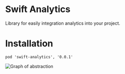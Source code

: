 # Swift Analytics

Library for easily integration analytics into your project.

# Installation

`pod 'swift-analytics', '0.0.1'`

![Graph of abstraction](https://github.com/alexfilimon/swift-analytics/blob/master/img/AnalyticsLayer.png)